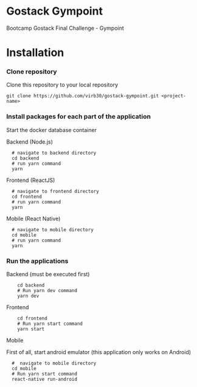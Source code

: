 # Gostack Gympoint
Bootcamp Gostack Final Challenge - Gympoint

# Installation

### Clone repository

Clone this repository to your local repository

```git clone https://github.com/virb30/gostack-gympoint.git <project-name>```

### Install packages for each part of the application

Start the docker database container



Backend (Node.js)

``` 
  # navigate to backend directory
  cd backend
  # run yarn command
  yarn
```

Frontend (ReactJS)
 
``` 
  # navigate to frontend directory
  cd frontend
  # run yarn command
  yarn 
```

Mobile (React Native)

``` 
  # navigate to mobile directory
  cd mobile
  # run yarn command
  yarn
```

### Run the applications

Backend (must be executed first)

``` #  navigate to backend directory
    cd backend 
    # Run yarn dev command
    yarn dev
```

Frontend

``` #  navigate to frontend directory
    cd frontend 
    # Run yarn start command
    yarn start
```

Mobile

First of all, start android emulator (this application only works on Android)
``` 
  #  navigate to mobile directory
  cd mobile 
  # Run yarn start command
  react-native run-android
```
